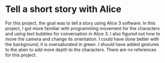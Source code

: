 # Tell a short story with Alice

For this project, the goal was to tell a story using Alice 3 software.  In this project, I got more familiar with programming movement for the characters
and using text bubbles for conversation in Alice 3.  I also figured out how to move the camera and change its orientation. I could have done better
with the background, it is oversaturated in green.  I should have added gestures to the alien to add more depth to the characters.
There are no references for this project.
